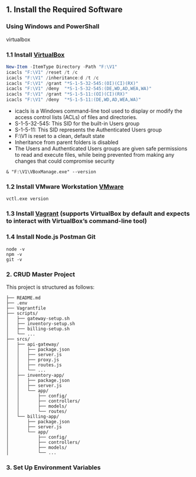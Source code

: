## 1. Install the Required Software
### Using Windows and PowerShall
virtualbox
### 1.1 Install [VirtualBox](https://www.virtualbox.org/wiki/Downloads)
```powershell
New-Item -ItemType Directory -Path "F:\V1"
icacls "F:\V1" /reset /t /c
icacls "F:\V1" /inheritance:d /t /c
icacls "F:\V1" /grant "*S-1-5-32-545:(OI)(CI)(RX)"
icacls "F:\V1" /deny  "*S-1-5-32-545:(DE,WD,AD,WEA,WA)"
icacls "F:\V1" /grant "*S-1-5-11:(OI)(CI)(RX)"
icacls "F:\V1" /deny  "*S-1-5-11:(DE,WD,AD,WEA,WA)"
```
- icacls is a Windows command-line tool used to display or modify the access control lists (ACLs) of files and directories.
- S-1-5-32-545: This SID for the built-in Users group
- S-1-5-11: This SID represents the Authenticated Users group
- F:\V1 is reset to a clean, default state
- Inheritance from parent folders is disabled
- The Users and Authenticated Users groups are given safe permissions to read and execute files, while being prevented from making any changes that could compromise security

```powershall
& "F:\V1\VBoxManage.exe" --version
```
### 1.2 Install VMware Workstation [VMware](https://www.vmware.com/products/desktop-hypervisor/workstation-and-fusion)
```powershall
vctl.exe version
```

### 1.3 Install [Vagrant](https://developer.hashicorp.com/vagrant/downloads) (supports VirtualBox by default and expects to interact with VirtualBox’s command-line tool)

### 1.4 Install Node.js Postman Git
```powershall
node -v
npm -v
git -v
```

### 2. CRUD Master Project

This project is structured as follows:
```
├── README.md
├── .env
├── Vagrantfile
├── scripts/
│   ├── gateway-setup.sh
│   ├── inventory-setup.sh
│   ├── billing-setup.sh
│   └── ...
├── srcs/
│   ├── api-gateway/
│   │   ├── package.json
│   │   ├── server.js
│   │   ├── proxy.js
│   │   ├── routes.js
│   │   └── ...
│   ├── inventory-app/
│   │   ├── package.json
│   │   ├── server.js
│   │   └── app/
│   │       ├── config/
│   │       ├── controllers/
│   │       ├── models/
│   │       └── routes/
│   └── billing-app/
│       ├── package.json
│       ├── server.js
│       └── app/
│           ├── config/
│           ├── controllers/
│           ├── models/
│           └── ...
```

### 3. Set Up Environment Variables
